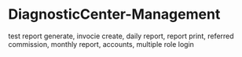 # DiagnosticCenter-Management
 test report generate, invocie create, daily report, report print, referred commission, monthly report, accounts, multiple role login
